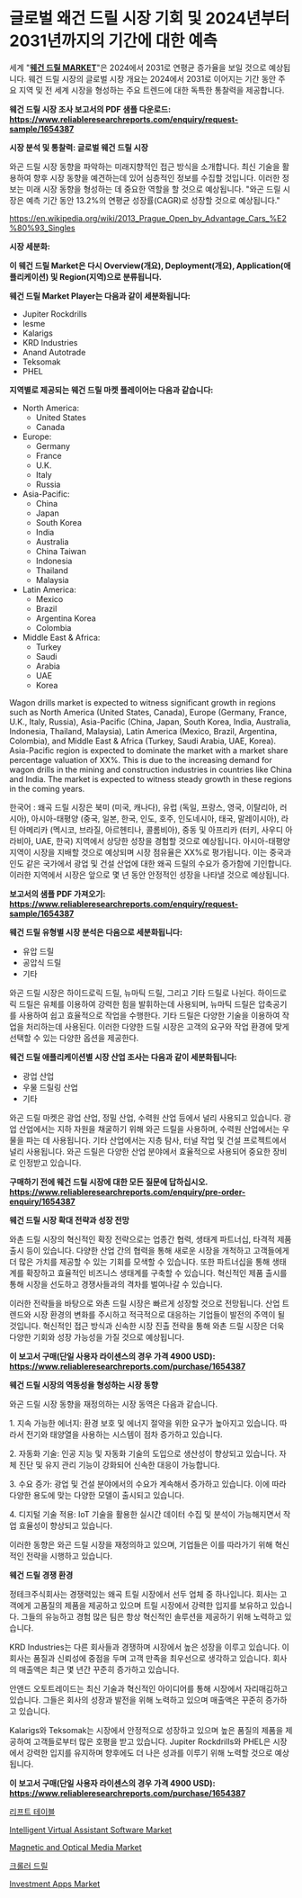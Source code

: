 <p><h1>글로벌 왜건 드릴 시장 기회 및 2024년부터 2031년까지의 기간에 대한 예측</h1></p><p>세계 "<strong><a href="https://www.reliableresearchreports.com/wagon-drills-r1654387">웨건 드릴 MARKET</a></strong>"은 2024에서 2031로 연평균 증가율을 보일 것으로 예상됩니다. 웨건 드릴 시장의 글로벌 시장 개요는 2024에서 2031로 이어지는 기간 동안 주요 지역 및 전 세계 시장을 형성하는 주요 트렌드에 대한 독특한 통찰력을 제공합니다.</p>
<p><strong>웨건 드릴 시장 조사 보고서의 PDF 샘플 다운로드: <a href="https://www.reliableresearchreports.com/enquiry/request-sample/1654387">https://www.reliableresearchreports.com/enquiry/request-sample/1654387</a></strong></p>
<p><strong>시장 분석 및 통찰력: 글로벌 웨건 드릴 시장</strong></p>
<p><p>와곤 드릴 시장 동향을 파악하는 미래지향적인 접근 방식을 소개합니다. 최신 기술을 활용하여 향후 시장 동향을 예견하는데 있어 심층적인 정보를 수집할 것입니다. 이러한 정보는 미래 시장 동향을 형성하는 데 중요한 역할을 할 것으로 예상됩니다. "와곤 드릴 시장은 예측 기간 동안 13.2%의 연평균 성장률(CAGR)로 성장할 것으로 예상됩니다."</p></p>
<p><a href="%7CAUTHORITHY_DOMAIN_URL%7C">https://en.wikipedia.org/wiki/2013_Prague_Open_by_Advantage_Cars_%E2%80%93_Singles</a></p>
<p><strong>시장 세분화:</strong></p>
<p><strong>이 웨건 드릴 Market은 다시 Overview(개요), Deployment(개요), Application(애플리케이션) 및 Region(지역)으로 분류됩니다.</strong></p>
<p><strong>웨건 드릴 Market Player는 다음과 같이 세분화됩니다:</strong></p>
<p><ul><li>Jupiter Rockdrills</li><li>Iesme</li><li>Kalarigs</li><li>KRD Industries</li><li>Anand Autotrade</li><li>Teksomak</li><li>PHEL</li></ul></p>
<p><strong>지역별로 제공되는 웨건 드릴 마켓 플레이어는 다음과 같습니다:</strong></p>
<p><ul>
    <li>
        North America:
        <ul>
            <li>United States</li>
            <li>Canada</li>
        </ul>
    </li>
    <li>
        Europe:
        <ul>
            <li>Germany</li>
            <li>France</li>
            <li>U.K.</li>
            <li>Italy</li>
            <li>Russia</li>
        </ul>
    </li>
    <li>
        Asia-Pacific:
        <ul>
            <li>China</li>
            <li>Japan</li>
            <li>South Korea</li>
            <li>India</li>
            <li>Australia</li>
            <li>China Taiwan</li>
            <li>Indonesia</li>
            <li>Thailand</li>
            <li>Malaysia</li>
        </ul>
    </li>
    <li>
        Latin America:
        <ul>
            <li>Mexico</li>
            <li>Brazil</li>
            <li>Argentina Korea</li>
            <li>Colombia</li>
        </ul>
    </li>
    <li>
        Middle East & Africa:
        <ul>
            <li>Turkey</li>
            <li>Saudi</li>
            <li>Arabia</li>
            <li>UAE</li>
            <li>Korea</li>
        </ul>
    </li>
    </ul></p>
<p><p>Wagon drills market is expected to witness significant growth in regions such as North America (United States, Canada), Europe (Germany, France, U.K., Italy, Russia), Asia-Pacific (China, Japan, South Korea, India, Australia, Indonesia, Thailand, Malaysia), Latin America (Mexico, Brazil, Argentina, Colombia), and Middle East & Africa (Turkey, Saudi Arabia, UAE, Korea). Asia-Pacific region is expected to dominate the market with a market share percentage valuation of XX%. This is due to the increasing demand for wagon drills in the mining and construction industries in countries like China and India. The market is expected to witness steady growth in these regions in the coming years. </p><p>한국어 : 왜곡 드릴 시장은 북미 (미국, 캐나다), 유럽 (독일, 프랑스, 영국, 이탈리아, 러시아), 아시아-태평양 (중국, 일본, 한국, 인도, 호주, 인도네시아, 태국, 말레이시아), 라틴 아메리카 (멕시코, 브라질, 아르헨티나, 콜롬비아), 중동 및 아프리카 (터키, 사우디 아라비아, UAE, 한국) 지역에서 상당한 성장을 경험할 것으로 예상됩니다. 아시아-태평양 지역이 시장을 지배할 것으로 예상되며 시장 점유율은 XX%로 평가됩니다. 이는 중국과 인도 같은 국가에서 광업 및 건설 산업에 대한 왜곡 드릴의 수요가 증가함에 기인합니다. 이러한 지역에서 시장은 앞으로 몇 년 동안 안정적인 성장을 나타낼 것으로 예상됩니다.</p></p>
<p><strong>보고서의 샘플 PDF 가져오기: <a href="https://www.reliableresearchreports.com/enquiry/request-sample/1654387">https://www.reliableresearchreports.com/enquiry/request-sample/1654387</a></strong></p>
<p><strong>웨건 드릴 유형별 시장 분석은 다음으로 세분화됩니다:</strong></p>
<p><ul><li>유압 드릴</li><li>공압식 드릴</li><li>기타</li></ul></p>
<p><p>와곤 드릴 시장은 하이드로릭 드릴, 뉴마틱 드릴, 그리고 기타 드릴로 나뉜다. 하이드로릭 드릴은 유체를 이용하여 강력한 힘을 발휘하는데 사용되며, 뉴마틱 드릴은 압축공기를 사용하여 쉽고 효율적으로 작업을 수행한다. 기타 드릴은 다양한 기술을 이용하여 작업을 처리하는데 사용된다. 이러한 다양한 드릴 시장은 고객의 요구와 작업 환경에 맞게 선택할 수 있는 다양한 옵션을 제공한다.</p></p>
<p><strong>웨건 드릴 애플리케이션별 시장 산업 조사는 다음과 같이 세분화됩니다:</strong></p>
<p><ul><li>광업 산업</li><li>우물 드릴링 산업</li><li>기타</li></ul></p>
<p><p>와곤 드릴 마켓은 광업 산업, 정밀 산업, 수력원 산업 등에서 널리 사용되고 있습니다. 광업 산업에서는 지하 자원을 채굴하기 위해 와곤 드릴을 사용하며, 수력원 산업에서는 우물을 파는 데 사용됩니다. 기타 산업에서는 지층 탐사, 터널 작업 및 건설 프로젝트에서 널리 사용됩니다. 와곤 드릴은 다양한 산업 분야에서 효율적으로 사용되어 중요한 장비로 인정받고 있습니다.</p></p>
<p><strong>구매하기 전에 웨건 드릴 시장에 대한 모든 질문에 답하십시오. <a href="https://www.reliableresearchreports.com/enquiry/pre-order-enquiry/1654387">https://www.reliableresearchreports.com/enquiry/pre-order-enquiry/1654387</a></strong></p>
<p><strong>웨건 드릴 시장 확대 전략과 성장 전망</strong></p>
<p><p>와촌 드릴 시장의 혁신적인 확장 전략으로는 업종간 협력, 생태계 파트너십, 타격적 제품 출시 등이 있습니다. 다양한 산업 간의 협력을 통해 새로운 시장을 개척하고 고객들에게 더 많은 가치를 제공할 수 있는 기회를 모색할 수 있습니다. 또한 파트너십을 통해 생태계를 확장하고 효율적인 비즈니스 생태계를 구축할 수 있습니다. 혁신적인 제품 출시를 통해 시장을 선도하고 경쟁사들과의 격차를 벌여나갈 수 있습니다.</p><p>이러한 전략들을 바탕으로 와촌 드릴 시장은 빠르게 성장할 것으로 전망됩니다. 산업 트렌드와 시장 환경의 변화를 주시하고 적극적으로 대응하는 기업들이 발전의 주역이 될 것입니다. 혁신적인 접근 방식과 신속한 시장 진출 전략을 통해 와촌 드릴 시장은 더욱 다양한 기회와 성장 가능성을 가질 것으로 예상됩니다.</p></p>
<p><strong>이 보고서 구매(단일 사용자 라이센스의 경우 가격 4900 USD): <a href="https://www.reliableresearchreports.com/purchase/1654387">https://www.reliableresearchreports.com/purchase/1654387</a></strong></p>
<p><strong>웨건 드릴 시장의 역동성을 형성하는 시장 동향</strong></p>
<p><p>와곤 드릴 시장 동향을 재정의하는 시장 동역은 다음과 같습니다.</p><p>1. 지속 가능한 에너지: 환경 보호 및 에너지 절약을 위한 요구가 높아지고 있습니다. 따라서 전기와 태양열을 사용하는 시스템이 점차 증가하고 있습니다. </p><p>2. 자동화 기술: 인공 지능 및 자동화 기술의 도입으로 생산성이 향상되고 있습니다. 자체 진단 및 유지 관리 기능이 강화되어 신속한 대응이 가능합니다.</p><p>3. 수요 증가: 광업 및 건설 분야에서의 수요가 계속해서 증가하고 있습니다. 이에 따라 다양한 용도에 맞는 다양한 모델이 출시되고 있습니다.</p><p>4. 디지털 기술 적용: IoT 기술을 활용한 실시간 데이터 수집 및 분석이 가능해지면서 작업 효율성이 향상되고 있습니다.</p><p>이러한 동향은 와곤 드릴 시장을 재정의하고 있으며, 기업들은 이를 따라가기 위해 혁신적인 전략을 시행하고 있습니다.</p></p>
<p><strong>웨건 드릴 경쟁 환경</strong></p>
<p><p>정테크주식회사는 경쟁력있는 왜곡 트릴 시장에서 선두 업체 중 하나입니다. 회사는 고객에게 고품질의 제품을 제공하고 있으며 트릴 시장에서 강력한 입지를 보유하고 있습니다. 그들의 유능하고 경험 많은 팀은 항상 혁신적인 솔루션을 제공하기 위해 노력하고 있습니다.</p><p>KRD Industries는 다른 회사들과 경쟁하며 시장에서 높은 성장을 이루고 있습니다. 이 회사는 품질과 신뢰성에 중점을 두며 고객 만족을 최우선으로 생각하고 있습니다. 회사의 매출액은 최근 몇 년간 꾸준히 증가하고 있습니다.</p><p>안앤드 오토트레이드는 최신 기술과 혁신적인 아이디어를 통해 시장에서 자리매김하고 있습니다. 그들은 회사의 성장과 발전을 위해 노력하고 있으며 매출액은 꾸준히 증가하고 있습니다.</p><p>Kalarigs와 Teksomak는 시장에서 안정적으로 성장하고 있으며 높은 품질의 제품을 제공하여 고객들로부터 많은 호평을 받고 있습니다. Jupiter Rockdrills와 PHEL은 시장에서 강력한 입지를 유지하며 향후에도 더 나은 성과를 이루기 위해 노력할 것으로 예상됩니다.</p></p>
<p><strong>이 보고서 구매(단일 사용자 라이센스의 경우 가격 4900 USD): <a href="https://www.reliableresearchreports.com/purchase/1654387">https://www.reliableresearchreports.com/purchase/1654387</a></strong></p>
<p><p><a href="https://github.com/shampaakter36/Market-Research-Report-List-2/blob/main/517888375002.md">리프트 테이블</a></p><p><a href="https://issuu.com/reportprime-2/docs/intelligent-virtual-assistant-software-market-size">Intelligent Virtual Assistant Software Market</a></p><p><a href="https://medium.com/@paulmcglynn6456/magnetic-and-optical-media-market-market-segmentation-geographical-regions-and-market-forcast-aba9f6cd7aea">Magnetic and Optical Media Market</a></p><p><a href="https://github.com/LuckeyCorbin/Market-Research-Report-List-2/blob/main/924726775003.md">크롤러 드릴</a></p><p><a href="https://issuu.com/reportprime-2/docs/investment-apps-market-size-2030.pptx">Investment Apps Market</a></p></p>